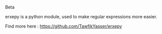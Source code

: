 Beta

erxepy is a python module, used to make regular expressions more easier.

Find more here : https://github.com/TawfikYasser/erxepy